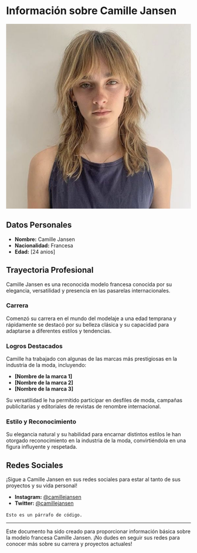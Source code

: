 # Información sobre Camille Jansen

![Camille Jansen](camille-image.png)

## Datos Personales

- **Nombre:** Camille Jansen
- **Nacionalidad:** Francesa
- **Edad:** [24 anios]

## Trayectoria Profesional

Camille Jansen es una reconocida modelo francesa conocida por su elegancia, versatilidad y presencia en las pasarelas internacionales.

### Carrera

Comenzó su carrera en el mundo del modelaje a una edad temprana y rápidamente se destacó por su belleza clásica y su capacidad para adaptarse a diferentes estilos y tendencias.

### Logros Destacados

Camille ha trabajado con algunas de las marcas más prestigiosas en la industria de la moda, incluyendo:

- **[Nombre de la marca 1]**
- **[Nombre de la marca 2]**
- **[Nombre de la marca 3]**

Su versatilidad le ha permitido participar en desfiles de moda, campañas publicitarias y editoriales de revistas de renombre internacional.

### Estilo y Reconocimiento

Su elegancia natural y su habilidad para encarnar distintos estilos le han otorgado reconocimiento en la industria de la moda, convirtiéndola en una figura influyente y respetada.

## Redes Sociales

¡Sigue a Camille Jansen en sus redes sociales para estar al tanto de sus proyectos y su vida personal!

- **Instagram:** [@camillejansen](https://www.instagram.com/camillejansen/)
- **Twitter:** [@camillejansen](https://twitter.com/camillejansen)


````Esto es un párrafo de código.````


---

Este documento ha sido creado para proporcionar información básica sobre la modelo francesa Camille Jansen. ¡No dudes en seguir sus redes para conocer más sobre su carrera y proyectos actuales!
